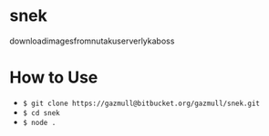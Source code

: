 # snek

downloadimagesfromnutakuserverlykaboss

# How to Use
* `$ git clone https://gazmull@bitbucket.org/gazmull/snek.git`
* `$ cd snek`
* `$ node .`